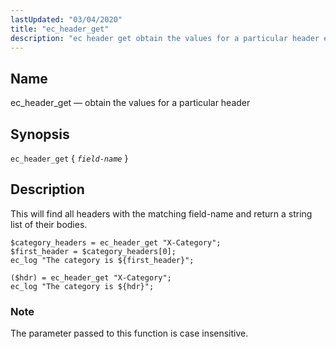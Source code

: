 ```yaml
---
lastUpdated: "03/04/2020"
title: "ec_header_get"
description: "ec header get obtain the values for a particular header ec header get field name This will find all headers with the matching field name and return a string list of their bodies Example 16 56 ec header get example 1 Example 16 57 ec header get example 2 The..."
---
```


<a name="sieve.ref.ec_header_get"></a> 
## Name

ec_header_get — obtain the values for a particular header

## Synopsis

`ec_header_get` { *`field-name`* }

<a name="idp29835888"></a> 
## Description

This will find all headers with the matching field-name and return a string list of their bodies.

<a name="example.ec_header_get"></a> 


```
$category_headers = ec_header_get "X-Category";
$first_header = $category_headers[0];
ec_log "The category is ${first_header}";
```

<a name="example.ec_header_get.second"></a> 


```
($hdr) = ec_header_get "X-Category";
ec_log "The category is ${hdr}";
```

### Note

The parameter passed to this function is case insensitive.
